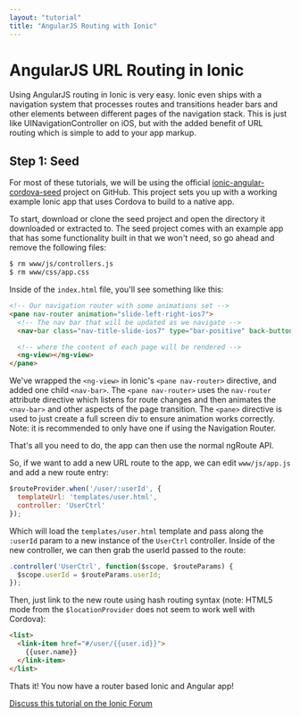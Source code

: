 ```yaml
---
layout: "tutorial"
title: "AngularJS Routing with Ionic"
---
```


AngularJS URL Routing in Ionic
====

Using AngularJS routing in Ionic is very easy. Ionic even ships with a navigation system that processes routes and transitions header bars and other elements between different pages of the navigation stack. This is just like UINavigationController on iOS, but with the added benefit of URL routing which is simple to add to your app markup.

## Step 1: Seed

For most of these tutorials, we will be using the official [ionic-angular-cordova-seed](http://github.com/driftyco/ionic-angular-cordova-seed) project on GitHub. This project sets you up with a working example Ionic app that uses Cordova to build to a native app.

To start, download or clone the seed project and open the directory it downloaded or extracted to. The seed project comes with an example app that has some functionality built in that we won't need, so go ahead and remove the following files:

```bash
$ rm www/js/controllers.js
$ rm www/css/app.css
```

Inside of the `index.html` file, you'll see something like this:

```html
<!-- Our navigation router with some animations set -->
<pane nav-router animation="slide-left-right-ios7">
  <!-- The nav bar that will be updated as we navigate -->
  <nav-bar class="nav-title-slide-ios7" type="bar-positive" back-button-type="button-icon" back-button-icon="icon ion-arrow-left-c"></nav-bar>

  <!-- where the content of each page will be rendered -->
  <ng-view></ng-view>
</pane>
```

We've wrapped the `<ng-view>` in Ionic's `<pane nav-router>` directive, and added one child `<nav-bar>`. The `<pane nav-router>` uses the `nav-router` attribute directive which listens for route changes and then animates the `<nav-bar>` and other aspects of the page transition. The `<pane>` directive is used to just create a full screen div to ensure animation works correctly. Note: it is recommended to only have one <nav-bar> if using the Navigation Router.

That's all you need to do, the app can then use the normal ngRoute API.

So, if we want to add a new URL route to the app, we can edit `www/js/app.js` and add a new route entry:

```javascript
$routeProvider.when('/user/:userId', {
  templateUrl: 'templates/user.html',
  controller: 'UserCtrl'
});
```

Which will load the `templates/user.html` template and pass along the `:userId` param to a new instance of the `UserCtrl` controller. Inside of the new controller, we can then grab the userId passed to the route:

```javascript
.controller('UserCtrl', function($scope, $routeParams) {
  $scope.userId = $routeParams.userId;
});
```

Then, just link to the new route using hash routing syntax (note: HTML5 mode from the `$locationProvider` does not seem to work well with Cordova):

```html
<list>
  <link-item href="#/user/{{user.id}}">
    {{user.name}}
  </link-item>
</list>
```

Thats it! You now have a router based Ionic and Angular app!

[Discuss this tutorial on the Ionic Forum](http://forum.ionicframework.com/t/angularjs-url-routing-in-ionic/34)
